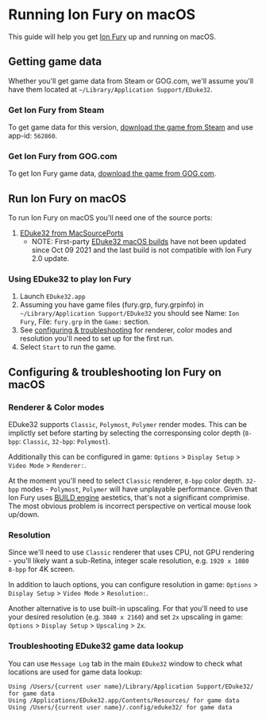Running Ion Fury on macOS
=========================

This guide will help you get [Ion Fury](https://en.wikipedia.org/wiki/Ion_Fury) up and running on macOS.

## Getting game data

Whether you'll get game data from Steam or GOG.com, we'll assume you'll have them located at `~/Library/Application Support/EDuke32`.

### Get Ion Fury from Steam

To get game data for this version, [download the game from Steam](../common/steam.md) and use app-id: `562860`.

### Get Ion Fury from GOG.com

To get Ion Fury game data, [download the game from GOG.com](../common/gog.md).

## Run Ion Fury on macOS

To run Ion Fury on macOS you'll need one of the source ports:

1. [EDuke32 from MacSourcePorts](https://macsourceports.com/sourceport/eduke32)
    - NOTE: First-party [EDuke32 macOS builds](https://dukeworld.com/eduke32/mac/) have not been updated since Oct 09 2021 and the last build is not compatible with Ion Fury 2.0 update.

### Using EDuke32 to play Ion Fury

1. Launch `EDuke32.app`
2. Assuming you have game files (fury.grp, fury.grpinfo) in `~/Library/Application Support/EDuke32` you should see Name: `Ion Fury`, File: `fury.grp` in the `Game:` section.
2. See [configuring & troubleshooting](#configuring--troubleshooting-ion-fury-on-macos) for renderer, color modes and resolution you'll need to set up for the first run.
3. Select `Start` to run the game.

## Configuring & troubleshooting Ion Fury on macOS

### Renderer & Color modes

EDuke32 supports `Classic`, `Polymost`, `Polymer` render modes. This can be implictly set before starting by selecting the corresponsing color depth (`8-bpp`: `Classic`, `32-bpp`: `Polymost`).

Additionally this can be configured in game: `Options` > `Display Setup` > `Video Mode` > `Renderer:`.

At the moment you'll need to select `Classic` renderer, `8-bpp` color depth. `32-bpp` modes - `Polymost`, `Polymer` will have unplayable performance. Given that Ion Fury uses [BUILD engine](https://en.wikipedia.org/wiki/Build_(game_engine)) aestetics, that's not a significant comprimise. The most obvious problem is incorrect perspective on vertical mouse look up/down.

### Resolution

Since we'll need to use `Classic` renderer that uses CPU, not GPU rendering - you'll likely want a sub-Retina, integer scale resolution, e.g. `1920 x 1080 8-bpp` for 4K screen. 

In addition to lauch options, you can configure resolution in game: `Options` > `Display Setup` > `Video Mode` > `Resolution:`.

Another alternative is to use built-in upscaling. For that you'll need to use your desired resolution (e.g. `3840 x 2160`) and set `2x` upscaling in game: `Options` > `Display Setup` > `Upscaling` > `2x`.

### Troubleshooting EDuke32 game data lookup

You can use `Message Log` tab in the main `EDuke32` window to check what locations are used for game data lookup:

```text
Using /Users/{current user name}/Library/Application Support/EDuke32/ for game data
Using /Applications/EDuke32.app/Contents/Resources/ for game data
Using /Users/{current user name}/.config/eduke32/ for game data
```